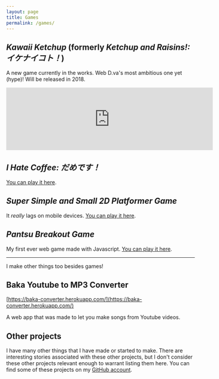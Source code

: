 ```yaml
---
layout: page
title: Games
permalink: /games/
---
```


## *Kawaii Ketchup* (formerly *Ketchup and Raisins!: イケナイコト！*)

A new game currently in the works. Web D.va's most ambitious one yet (hype)! Will be released in 2018.

<iframe frameborder="0" src="https://itch.io/embed/193395" width="552" height="167"></iframe>

## *I Hate Coffee: だめです！*

[You can play it here](https://webdva.github.io/I-Hate-Coffee-/public_html/).

## *Super Simple and Small 2D Platformer Game*

It *really* lags on mobile devices. [You can play it here](https://webdva.github.io/Super-Simple-and-Small-2D-Platformer-Game/public_html/index.html).

## *Pantsu Breakout Game*

My first ever web game made with Javascript. [You can play it here](https://webdva.github.io/Pantsu-Breakout-Game/public_html/).

---

I make other things too besides games!

## Baka Youtube to MP3 Converter

[https://baka-converter.herokuapp.com/](https://baka-converter.herokuapp.com/)

A web app that was made to let you make songs from Youtube videos.

## Other projects

I have many other things that I have made or started to make. There are interesting stories associated with these other projects, but I don't consider these other projects relevant enough to warrant listing them here. You can find some of these projects on my [GitHub account](https://github.com/webDva).